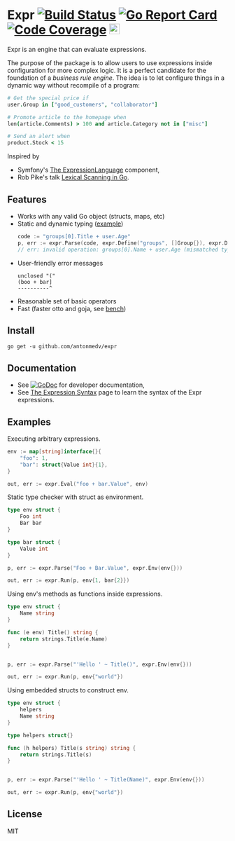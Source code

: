 # Expr [![Build Status](https://travis-ci.org/antonmedv/expr.svg?branch=master)](https://travis-ci.org/antonmedv/expr) [![Go Report Card](https://goreportcard.com/badge/github.com/antonmedv/expr)](https://goreportcard.com/report/github.com/antonmedv/expr) [![Code Coverage](https://scrutinizer-ci.com/g/antonmedv/expr/badges/coverage.png?b=master)](https://scrutinizer-ci.com/g/antonmedv/expr/?branch=master) <a href="https://stars.medv.io/antonmedv/expr"><img src="https://stars.medv.io/antonmedv/expr.svg" alt="Sparkline" height="24"></a>

Expr is an engine that can evaluate expressions. 

The purpose of the package is to allow users to use expressions inside configuration for more complex logic. 
It is a perfect candidate for the foundation of a _business rule engine_. 
The idea is to let configure things in a dynamic way without recompile of a program:

```coffeescript
# Get the special price if
user.Group in ["good_customers", "collaborator"]

# Promote article to the homepage when
len(article.Comments) > 100 and article.Category not in ["misc"]

# Send an alert when
product.Stock < 15
```

Inspired by 
* Symfony's [The ExpressionLanguage](https://github.com/symfony/expression-language) component,
* Rob Pike's talk [Lexical Scanning in Go](https://talks.golang.org/2011/lex.slide).

## Features

* Works with any valid Go object (structs, maps, etc)
* Static and dynamic typing ([example](https://godoc.org/github.com/antonmedv/expr#example-Define))
  ```go
  code := "groups[0].Title + user.Age"
  p, err := expr.Parse(code, expr.Define("groups", []Group{}), expr.Define("user", User{}))
  // err: invalid operation: groups[0].Name + user.Age (mismatched types string and int)
  ```
* User-friendly error messages
  ```
  unclosed "("
  (boo + bar]
  ----------^
  ```
* Reasonable set of basic operators
* Fast (faster otto and goja, see [bench](https://github.com/antonmedv/expr/wiki/Benchmarks))

## Install

```
go get -u github.com/antonmedv/expr
```

## Documentation

* See [![GoDoc](https://godoc.org/github.com/antonmedv/expr?status.svg)](https://godoc.org/github.com/antonmedv/expr) for developer documentation,
* See [The Expression Syntax](https://github.com/antonmedv/expr/wiki/The-Expression-Syntax) page to learn the syntax of the Expr expressions.

## Examples

Executing arbitrary expressions.

```go
env := map[string]interface{}{
    "foo": 1,
    "bar": struct{Value int}{1},
}

out, err := expr.Eval("foo + bar.Value", env)
```

Static type checker with struct as environment.

```go
type env struct {
	Foo int
	Bar bar
}

type bar struct {
	Value int
}

p, err := expr.Parse("Foo + Bar.Value", expr.Env(env{}))

out, err := expr.Run(p, env{1, bar{2}})
```

Using env's methods as functions inside expressions.

```go
type env struct {
	Name string
}

func (e env) Title() string {
	return strings.Title(e.Name)
}


p, err := expr.Parse("'Hello ' ~ Title()", expr.Env(env{}))

out, err := expr.Run(p, env{"world"})
```

Using embedded structs to construct env.

```go
type env struct {
	helpers
	Name string
}

type helpers struct{}

func (h helpers) Title(s string) string {
	return strings.Title(s)
}


p, err := expr.Parse("'Hello ' ~ Title(Name)", expr.Env(env{}))

out, err := expr.Run(p, env{"world"})
```

## License

MIT
